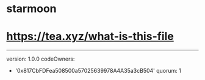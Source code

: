 # starmoon
# https://tea.xyz/what-is-this-file
---
version: 1.0.0
codeOwners:
  - '0x817CbFDFea508500a57025639978A4A35a3cB504'
quorum: 1

